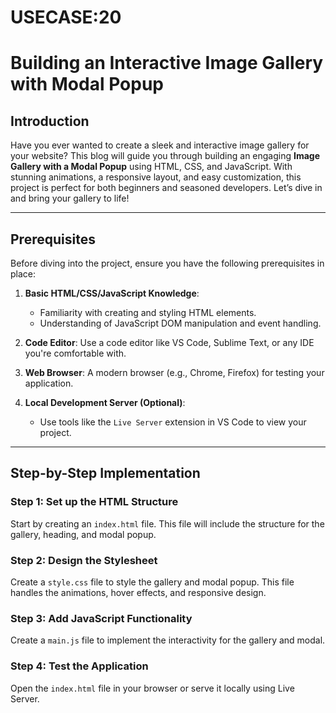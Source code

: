# USECASE:20
# Building an Interactive Image Gallery with Modal Popup

## Introduction
Have you ever wanted to create a sleek and interactive image gallery for your website? This blog will guide you through building an engaging **Image Gallery with a Modal Popup** using HTML, CSS, and JavaScript. With stunning animations, a responsive layout, and easy customization, this project is perfect for both beginners and seasoned developers. Let’s dive in and bring your gallery to life!

---

## Prerequisites
Before diving into the project, ensure you have the following prerequisites in place:

1. **Basic HTML/CSS/JavaScript Knowledge**:
   - Familiarity with creating and styling HTML elements.
   - Understanding of JavaScript DOM manipulation and event handling.

2. **Code Editor**: Use a code editor like VS Code, Sublime Text, or any IDE you're comfortable with.

3. **Web Browser**: A modern browser (e.g., Chrome, Firefox) for testing your application.

4. **Local Development Server (Optional)**:
   - Use tools like the `Live Server` extension in VS Code to view your project.

---

## Step-by-Step Implementation

### Step 1: Set up the HTML Structure
Start by creating an `index.html` file. This file will include the structure for the gallery, heading, and modal popup.
### Step 2: Design the Stylesheet
Create a `style.css` file to style the gallery and modal popup. This file handles the animations, hover effects, and responsive design.
### Step 3: Add JavaScript Functionality
Create a `main.js` file to implement the interactivity for the gallery and modal.
### Step 4: Test the Application
Open the `index.html` file in your browser or serve it locally using Live Server.
